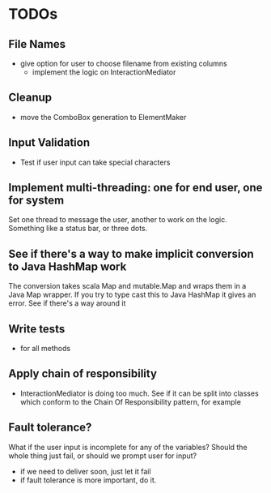 TODOs
=====

File Names
----------
- give option for user to choose filename from existing columns
  - implement the logic on InteractionMediator

Cleanup
-------
- move the ComboBox generation to ElementMaker


Input Validation
----------------
- Test if user input can take special characters


Implement multi-threading: one for end user, one for system
----------------------------------------------------------
Set one thread to message the user, another to work on 
the logic. Something like a status bar, or three dots.


See if there's a way to make implicit conversion to Java HashMap work
----------------------------------------------------------------------
The conversion takes scala Map and mutable.Map and wraps them in a 
Java Map wrapper. If you try to type cast this to Java HashMap it gives
an error. See if there's a way around it


Write tests
-----------
- for all methods

Apply chain of responsibility
-----------------------------
- InteractionMediator is doing too much. See if it can be split into classes
  which conform to the Chain Of Responsibility pattern, for example


Fault tolerance?
----------------
What if the user input is incomplete for any of the variables? Should the 
whole thing just fail, or should we prompt user for input?
- if we need to deliver soon, just let it fail
- if fault tolerance is more important, do it.



